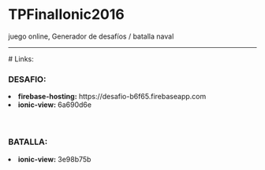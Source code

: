 # TPFinalIonic2016
juego online, Generador de desafíos / batalla naval
<hr/>
# Links:
<br/>
<h3>DESAFIO:</h3>
<li><strong>firebase-hosting:</strong> https://desafio-b6f65.firebaseapp.com</li>
<li><strong>ionic-view:</strong> 6a690d6e</li>
<br/><br/>
<h3>BATALLA:</h3>
<li><strong>ionic-view:</strong> 3e98b75b</li>
<br/><br/>


